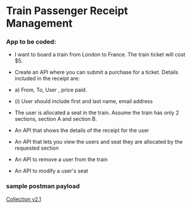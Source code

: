 # Train Passenger Receipt Management

### App to be coded:

- I want to board a train from London to France. The train ticket will cost $5.

- Create an API where you can submit a purchase for a ticket. Details included in the receipt are:
- a) From, To, User , price paid.
- (i) User should include first and last name, email address
- The user is allocated a seat in the train. Assume the train has only 2 sections, section A and section B.
- An API that shows the details of the receipt for the user
- An API that lets you view the users and seat they are allocated by the requested section
- An API to remove a user from the train
- An API to modify a user's seat


### sample postman payload

[Collection v2.1](https://github.com/ragul1999/cloudbees-train-receipt/blob/main/CloudBees.postman_collection.json)
